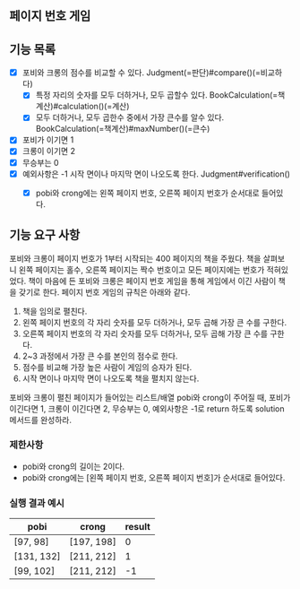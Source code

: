 ## 페이지 번호 게임

## 기능 목록

- [x] 포비와 크롱의 점수를 비교할 수 있다. Judgment(=판단)#compare()(=비교하다)
   - [x] 특정 자리의 숫자를 모두 더하거나, 모두 곱할수 있다. BookCalculation(=책계산)#calculation()(=계산)
   - [x] 모두 더하거나, 모두 곱한수 중에서 가장 큰수를 알수 있다. BookCalculation(=책계산)#maxNumber()(=큰수)
- [x] 포비가 이기면 1
- [x] 크롱이 이기면 2
- [x] 무승부는 0
- [x] 예외사항은 -1 시작 면이나 마지막 면이 나오도록 한다. Judgment#verification()
   - [x] pobi와 crong에는 왼쪽 페이지 번호, 오른쪽 페이지 번호가 순서대로 들어있다. 



## 기능 요구 사항

포비와 크롱이 페이지 번호가 1부터 시작되는 400 페이지의 책을 주웠다. 
책을 살펴보니 왼쪽 페이지는 홀수, 
오른쪽 페이지는 짝수 번호이고 모든 페이지에는 번호가 적혀있었다. 
책이 마음에 든 포비와 크롱은 페이지 번호 게임을 통해 게임에서 이긴 사람이 책을 갖기로 한다. 
페이지 번호 게임의 규칙은 아래와 같다.

1. 책을 임의로 펼친다.
2. 왼쪽 페이지 번호의 각 자리 숫자를 모두 더하거나, 모두 곱해 가장 큰 수를 구한다.
3. 오른쪽 페이지 번호의 각 자리 숫자를 모두 더하거나, 모두 곱해 가장 큰 수를 구한다.
4. 2~3 과정에서 가장 큰 수를 본인의 점수로 한다.
5. 점수를 비교해 가장 높은 사람이 게임의 승자가 된다.
6. 시작 면이나 마지막 면이 나오도록 책을 펼치지 않는다.

포비와 크롱이 펼친 페이지가 들어있는 리스트/배열 pobi와 crong이 주어질 때, 포비가 이긴다면 1, 크롱이 이긴다면 2, 무승부는 0, 예외사항은 -1로 return 하도록 solution 메서드를 완성하라.

### 제한사항

- pobi와 crong의 길이는 2이다.
- pobi와 crong에는 [왼쪽 페이지 번호, 오른쪽 페이지 번호]가 순서대로 들어있다.

### 실행 결과 예시

| pobi | crong | result |
| --- | --- | --- |
| [97, 98] | [197, 198] | 0 |
| [131, 132] | [211, 212] | 1 |
| [99, 102] | [211, 212] | -1 |
